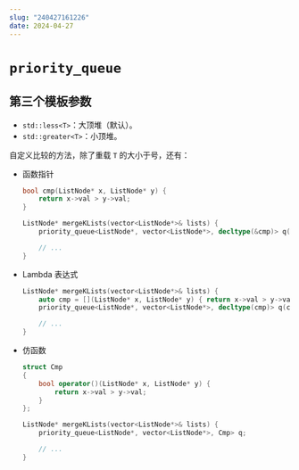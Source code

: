 ```yaml
---
slug: "240427161226"
date: 2024-04-27
---
```


# `priority_queue`

## 第三个模板参数

- `std::less<T>`：大顶堆（默认）。
- `std::greater<T>`：小顶堆。

自定义比较的方法，除了重载 `T` 的大小于号，还有：

- 函数指针
    
    ``` cpp
    bool cmp(ListNode* x, ListNode* y) {
        return x->val > y->val;
    }
    
    ListNode* mergeKLists(vector<ListNode*>& lists) {
        priority_queue<ListNode*, vector<ListNode*>, decltype(&cmp)> q(cmp);
    
        // ...
    }
    ```

- Lambda 表达式

    ``` cpp
    ListNode* mergeKLists(vector<ListNode*>& lists) {
        auto cmp = [](ListNode* x, ListNode* y) { return x->val > y->val; };
        priority_queue<ListNode*, vector<ListNode*>, decltype(cmp)> q(cmp);
    
        // ...
    }
    ```

- 仿函数

    ``` cpp
    struct Cmp
    {
        bool operator()(ListNode* x, ListNode* y) {
            return x->val > y->val;
        }
    };
    
    ListNode* mergeKLists(vector<ListNode*>& lists) {
        priority_queue<ListNode*, vector<ListNode*>, Cmp> q;
    
        // ...
    }
    ```


